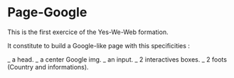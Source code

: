# Page-Google

This is the first exercice of the Yes-We-Web formation.

It constitute to build a Google-like page with this specificities : 

_ a head.
_ a center Google img.
_ an input.
_ 2 interactives boxes.
_ 2 foots (Country and informations).
